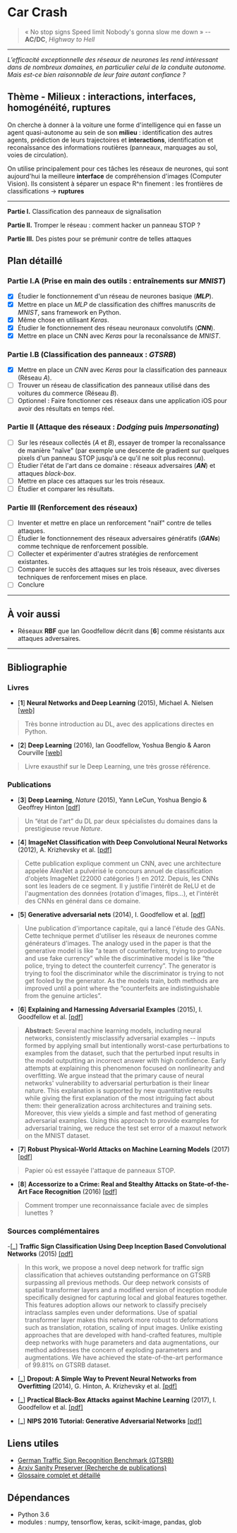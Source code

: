 # Car Crash

> « No stop signs
> Speed limit
> Nobody's gonna slow me down »
-- **AC/DC**, *Highway to Hell*

---

*L’efficacité exceptionnelle des réseaux de neurones les rend intéressant dans de nombreux domaines, en particulier celui de la conduite autonome. Mais est-ce bien raisonnable de leur faire autant confiance ?*

## Thème - Milieux : interactions, interfaces, homogénéité, ruptures

On cherche à donner à la voiture une forme d'intelligence qui en fasse un agent quasi-autonome au sein de son **milieu** : identification des autres agents, prédiction de leurs trajectoires et **interactions**, identification et reconaîssance des informations routières (panneaux, marquages au sol, voies de circulation).

On utilise principalement pour ces tâches les réseaux de neurones, qui sont aujourd'hui la meilleure **interface** de compréhension d'images (Computer Vision). Ils consistent à séparer un espace R^n finement : les frontières de classifications -> **ruptures**

---

**Partie I.** Classification des panneaux de signalisation

**Partie II.** Tromper le réseau : comment hacker un panneau STOP ?

**Partie III.** Des pistes pour se prémunir contre de telles attaques


## Plan détaillé

### Partie I.A (Prise en main des outils : entraînements sur *MNIST*)

- [x] Étudier le fonctionnement d'un réseau de neurones basique (***MLP***).
- [x] Mettre en place un *MLP* de classification des chiffres manuscrits de *MNIST*, sans framework en Python.
- [x] Même chose en utilisant *Keras*.
- [x] Étudier le fonctionnement des réseau neuronaux convolutifs (***CNN***).
- [x] Mettre en place un CNN avec *Keras* pour la reconaîssance de *MNIST*.

### Partie I.B (Classification des panneaux : *GTSRB*)

- [x] Mettre en place un *CNN* avec *Keras* pour la classification des panneaux (Réseau *A*).
- [ ] Trouver un réseau de classification des panneaux utilisé dans des voitures du commerce (Réseau *B*).
- [ ] Optionnel : Faire fonctionner ces réseaux dans une application iOS pour avoir des résultats en temps réel.

### Partie II (Attaque des réseaux : *Dodging* puis *Impersonating*)
- [ ] Sur les réseaux collectés (*A* et *B*), essayer de tromper la reconaîssance de manière "naïve" (par exemple une descente de gradient sur quelques pixels d'un panneau STOP jusqu'à ce qu'il ne soit plus reconnu).
- [ ] Étudier l'état de l'art dans ce domaine : réseaux adversaires (***AN***) et attaques *black-box*.
- [ ] Mettre en place ces attaques sur les trois réseaux.
- [ ] Étudier et comparer les résultats.

### Partie III (Renforcement des réseaux)
- [ ] Inventer et mettre en place un renforcement "naïf" contre de telles attaques.
- [ ] Étudier le fonctionnement des réseaux adversaires génératifs (***GANs***) comme technique de renforcement possible.
- [ ] Collecter et expérimenter d'autres stratégies de renforcement existantes.
- [ ] Comparer le succès des attaques sur les trois réseaux, avec diverses techniques de renforcement mises en place. 
- [ ] Conclure

---

## À voir aussi

- Réseaux **RBF** que Ian Goodfellow décrit dans [**6**] comme résistants aux attaques adversaires.

---

## Bibliographie

### Livres

- [**1**] **Neural Networks and Deep Learning** (2015), Michael A. Nielsen [[web]](http://neuralnetworksanddeeplearning.com)

> Très bonne introduction au DL, avec des applications directes en Python.

- [**2**] **Deep Learning** (2016), Ian Goodfellow, Yoshua Bengio & Aaron Courville [[web]](http://deeplearningbook.org)

> Livre exausthif sur le Deep Learning, une très grosse référence.

### Publications

- [**3**] **Deep Learning**, *Nature* (2015), Yann LeCun, Yoshua Bengio & Geoffrey Hinton [[pdf]](http://pages.cs.wisc.edu/~dyer/cs540/handouts/deep-learning-nature2015.pdf)

> Un “état de l'art” du DL par deux spécialistes du domaines dans la prestigieuse revue *Nature*.

- [**4**] **ImageNet Classification with Deep Convolutional Neural Networks** (2012), A. Krizhevsky et al. [[pdf]](http://papers.nips.cc/paper/4824-imagenet-classification-with-deep-convolutional-neural-networks.pdf)

> Cette publication explique comment un CNN, avec une architecture appelée AlexNet a pulvérisé le concours annuel de classification d'objets ImageNet (22000 catégories !) en 2012. Depuis, les CNNs sont les leaders de ce segment.
> Il y justifie l'intérêt de ReLU et de l'augmentation des données (rotation d'images, flips...), et l'intérêt des CNNs en général dans ce domaine.

- [**5**] **Generative adversarial nets** (2014), I. Goodfellow et al. [[pdf]](http://papers.nips.cc/paper/5423-generative-adversarial-nets.pdf)

> Une publication d'importance capitale, qui a lancé l'étude des GANs. Cette technique permet d'utiliser les réseaux de neurones comme générateurs d'images.
> The analogy used in the paper is that the generative model is like “a team of counterfeiters, trying to produce and use fake currency” while the discriminative model is like “the police, trying to detect the counterfeit currency”. The generator is trying to fool the discriminator while the discriminator is trying to not get fooled by the generator. As the models train, both methods are improved until a point where the “counterfeits are indistinguishable from the genuine articles”.

- [**6**] **Explaining and Harnessing Adversarial Examples** (2015), I. Goodfellow et al. [[pdf]](https://arxiv.org/pdf/1412.6572.pdf)

> **Abstract:** Several machine learning models, including neural networks, consistently misclassify adversarial examples -- inputs formed by applying small but intentionally worst-case perturbations to examples from the dataset, such that the perturbed input results in the model outputting an incorrect answer with high confidence. Early attempts at explaining this phenomenon focused on nonlinearity and overfitting. We argue instead that the primary cause of neural networks' vulnerability to adversarial perturbation is their linear nature. This explanation is supported by new quantitative results while giving the first explanation of the most intriguing fact about them: their generalization across architectures and training sets. Moreover, this view yields a simple and fast method of generating adversarial examples. Using this approach to provide examples for adversarial training, we reduce the test set error of a maxout network on the MNIST dataset.

- [**7**] **Robust Physical-World Attacks on Machine Learning Models** (2017) [[pdf]](https://arxiv.org/pdf/1707.08945.pdf)

> Papier où est essayée l'attaque de panneaux STOP.

- [**8**] **Accessorize to a Crime: Real and Stealthy Attacks on State-of-the-Art Face Recognition** (2016) [[pdf]](https://www.cs.cmu.edu/~sbhagava/papers/face-rec-ccs16.pdf)

> Comment tromper une reconnaissance faciale avec de simples lunettes ?

### Sources complémentaires

-[**_**] **Traffic Sign Classification Using Deep Inception Based Convolutional Networks** (2015) [[pdf]](https://arxiv.org/pdf/1511.02992.pdf)

> In this work, we propose a novel deep network for traffic sign classification that achieves outstanding performance on GTSRB surpassing all previous methods. Our deep network consists of spatial transformer layers and a modified version of inception module specifically designed for capturing local and global features together. This features adoption allows our network to classify precisely intraclass samples even under deformations. Use of spatial transformer layer makes this network more robust to deformations such as translation, rotation, scaling of input images. Unlike existing approaches that are developed with hand-crafted features, multiple deep networks with huge parameters and data augmentations, our method addresses the concern of exploding parameters and augmentations. We have achieved the state-of-the-art performance of 99.81% on GTSRB dataset.

- [**_**] **Dropout: A Simple Way to Prevent Neural Networks from
Overfitting** (2014), G. Hinton, A. Krizhevsky et al. [[pdf]](http://www.cs.toronto.edu/~rsalakhu/papers/srivastava14a.pdf)

- [**_**] **Practical Black-Box Attacks against Machine Learning** (2017), I. Goodfellow et al. [[pdf]](https://arxiv.org/pdf/1602.02697v4.pdf)

- [**_**] **NIPS 2016 Tutorial: Generative Adversarial Networks** [[pdf]](https://arxiv.org/pdf/1701.00160v4.pdf)


## Liens utiles

- [German Traffic Sign Recognition Benchmark (GTSRB)](http://benchmark.ini.rub.de/?section=gtsrb)
- [Arxiv Sanity Preserver (Recherche de publications)](http://www.arxiv-sanity.com)
- [Glossaire complet et détaillé](http://www.wildml.com/deep-learning-glossary/)

## Dépendances

- Python 3.6
- modules : numpy, tensorflow, keras, scikit-image, pandas, glob